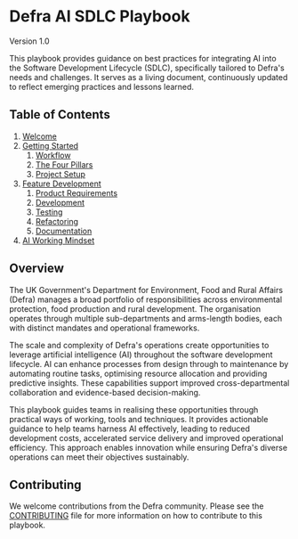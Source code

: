 # Defra AI SDLC Playbook
Version 1.0

This playbook provides guidance on best practices for integrating AI into the Software Development Lifecycle (SDLC), specifically tailored to Defra's needs and challenges. It serves as a living document, continuously updated to reflect emerging practices and lessons learned.

## Table of Contents
1. [Welcome](README.md)
2. [Getting Started](pages/getting-started)
    1. [Workflow](pages/getting-started/workflow)
    2. [The Four Pillars](pages/getting-started/the-four-pillars)
    3. [Project Setup](pages/getting-started/project-setup)
3. [Feature Development](pages/feature-development)
    1. [Product Requirements](pages/feature-development/product-requirements)
    2. [Development](pages/feature-development/development)
    3. [Testing](pages/feature-development/testing)
    4. [Refactoring](pages/feature-development/refactoring)
    5. [Documentation](pages/feature-development/documentation)
4. [AI Working Mindset](pages/ai-working-mindset)

## Overview

The UK Government's Department for Environment, Food and Rural Affairs (Defra) manages a broad portfolio of responsibilities across environmental protection, food production and rural development. The organisation operates through multiple sub-departments and arms-length bodies, each with distinct mandates and operational frameworks.

The scale and complexity of Defra's operations create opportunities to leverage artificial intelligence (AI) throughout the software development lifecycle. AI can enhance processes from design through to maintenance by automating routine tasks, optimising resource allocation and providing predictive insights. These capabilities support improved cross-departmental collaboration and evidence-based decision-making.

This playbook guides teams in realising these opportunities through practical ways of working, tools and techniques. It provides actionable guidance to help teams harness AI effectively, leading to reduced development costs, accelerated service delivery and improved operational efficiency. This approach enables innovation while ensuring Defra's diverse operations can meet their objectives sustainably.

## Contributing

We welcome contributions from the Defra community. Please see the [CONTRIBUTING](pages/appendix/CONTRIBUTING.md) file for more information on how to contribute to this playbook.

